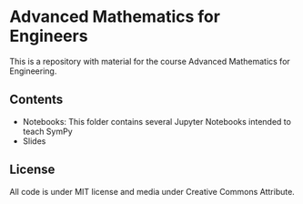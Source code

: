 # Advanced Mathematics for Engineers

This is a repository with material for the course Advanced Mathematics for Engineering.

## Contents

- Notebooks: This folder contains several Jupyter Notebooks intended to teach SymPy
- Slides

## License
All code is under MIT license and media under Creative Commons Attribute.
